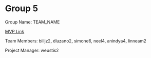 # Group 5
Group Name: TEAM_NAME

[MVP Link](https://docs.google.com/document/d/16acnTVgrY3MByTmB_2g1rEV7AySXIDia6GzsMcTC8BA/edit)

Team Members: billjz2, dluzano2, simone6, neel4, anindya4, linneam2

Project Manager: weustis2
